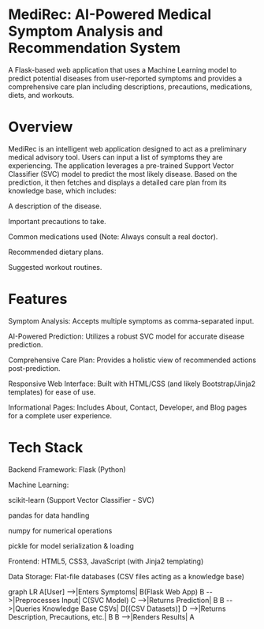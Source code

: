 # MediRec: AI-Powered Medical Symptom Analysis and Recommendation System
A Flask-based web application that uses a Machine Learning model to predict potential diseases from user-reported symptoms and provides a comprehensive care plan including descriptions, precautions, medications, diets, and workouts.

# Overview
MediRec is an intelligent web application designed to act as a preliminary medical advisory tool. Users can input a list of symptoms they are experiencing. The application leverages a pre-trained Support Vector Classifier (SVC) model to predict the most likely disease. Based on the prediction, it then fetches and displays a detailed care plan from its knowledge base, which includes:

A description of the disease.

Important precautions to take.

Common medications used (Note: Always consult a real doctor).

Recommended dietary plans.

Suggested workout routines.
# Features
Symptom Analysis: Accepts multiple symptoms as comma-separated input.

AI-Powered Prediction: Utilizes a robust SVC model for accurate disease prediction.

Comprehensive Care Plan: Provides a holistic view of recommended actions post-prediction.

Responsive Web Interface: Built with HTML/CSS (and likely Bootstrap/Jinja2 templates) for ease of use.

Informational Pages: Includes About, Contact, Developer, and Blog pages for a complete user experience.

# Tech Stack
Backend Framework: Flask (Python)

Machine Learning:

scikit-learn (Support Vector Classifier - SVC)

pandas for data handling

numpy for numerical operations

pickle for model serialization & loading

Frontend: HTML5, CSS3, JavaScript (with Jinja2 templating)

Data Storage: Flat-file databases (CSV files acting as a knowledge base)


graph LR
A[User] -->|Enters Symptoms| B(Flask Web App)
B -->|Preprocesses Input| C(SVC Model)
C -->|Returns Prediction| B
B -->|Queries Knowledge Base CSVs| D[(CSV Datasets)]
D -->|Returns Description, Precautions, etc.| B
B -->|Renders Results| A
